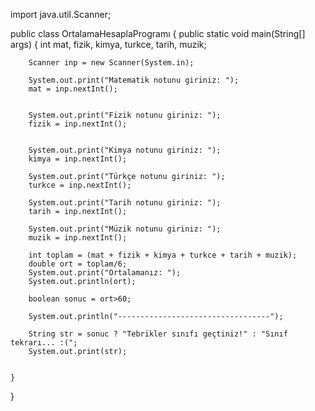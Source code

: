 import  java.util.Scanner;

public class OrtalamaHesaplaProgramı {
    public static void main(String[] args) {
        int mat, fizik, kimya, turkce, tarih, muzik;

        Scanner inp = new Scanner(System.in);

        System.out.print("Matematik notunu giriniz: ");
        mat = inp.nextInt();


        System.out.print("Fizik notunu giriniz: ");
        fizik = inp.nextInt();


        System.out.print("Kimya notunu giriniz: ");
        kimya = inp.nextInt();

        System.out.print("Türkçe notunu giriniz: ");
        turkce = inp.nextInt();

        System.out.print("Tarih notunu giriniz: ");
        tarih = inp.nextInt();

        System.out.print("Müzik notunu giriniz: ");
        muzik = inp.nextInt();

        int toplam = (mat + fizik + kimya + turkce + tarih + muzik);
        double ort = toplam/6;
        System.out.print("Ortalamanız: ");
        System.out.println(ort);

        boolean sonuc = ort>60;

        System.out.println("----------------------------------");

        String str = sonuc ? "Tebrikler sınıfı geçtiniz!" : "Sınıf tekrarı... :(";
        System.out.print(str);


    }
}
